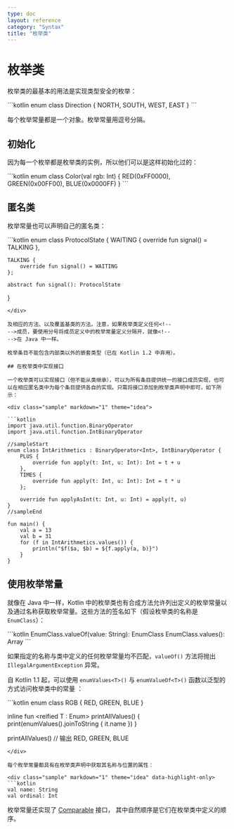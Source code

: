 ```yaml
---
type: doc
layout: reference
category: "Syntax"
title: "枚举类"
---
```


# 枚举类

枚举类的最基本的用法是实现类型安全的枚举：

<div class="sample" markdown="1" theme="idea" data-highlight-only>
```kotlin
enum class Direction {
    NORTH, SOUTH, WEST, EAST
}
```
</div>

每个枚举常量都是一个对象。枚举常量用逗号分隔。

## 初始化

因为每一个枚举都是枚举类的实例，所以他们可以是这样初始化过的：

<div class="sample" markdown="1" theme="idea" data-highlight-only>
```kotlin
enum class Color(val rgb: Int) {
        RED(0xFF0000),
        GREEN(0x00FF00),
        BLUE(0x0000FF)
}
```
</div>

## 匿名类

枚举常量也可以声明自己的匿名类：

<div class="sample" markdown="1" theme="idea" data-highlight-only>
```kotlin
enum class ProtocolState {
    WAITING {
        override fun signal() = TALKING
    },

    TALKING {
        override fun signal() = WAITING
    };

    abstract fun signal(): ProtocolState
}
```
</div>

及相应的方法、以及覆盖基类的方法。注意，如果枚举类定义任何<!--
-->成员，要使用分号将成员定义中的枚举常量定义分隔开，就像<!--
-->在 Java 中一样。

枚举条目不能包含内部类以外的嵌套类型（已在 Kotlin 1.2 中弃用）。

## 在枚举类中实现接口

一个枚举类可以实现接口（但不能从类继承），可以为所有条目提供统一的接口成员实现，也可以在相应匿名类中为每个条目提供各自的实现。只需将接口添加到枚举类声明中即可，如下所示：

<div class="sample" markdown="1" theme="idea">

```kotlin
import java.util.function.BinaryOperator
import java.util.function.IntBinaryOperator

//sampleStart
enum class IntArithmetics : BinaryOperator<Int>, IntBinaryOperator {
    PLUS {
        override fun apply(t: Int, u: Int): Int = t + u
    },
    TIMES {
        override fun apply(t: Int, u: Int): Int = t * u
    };
    
    override fun applyAsInt(t: Int, u: Int) = apply(t, u)
}
//sampleEnd

fun main() {
    val a = 13
    val b = 31
    for (f in IntArithmetics.values()) {
        println("$f($a, $b) = ${f.apply(a, b)}")
    }
}
```
</div>

## 使用枚举常量

就像在 Java 中一样，Kotlin 中的枚举类也有合成方法允许列出<!--
-->定义的枚举常量以及通过名称获取枚举常量。这些方法的<!--
-->签名如下（假设枚举类的名称是 `EnumClass`）：

<div class="sample" markdown="1" theme="idea" data-highlight-only>
```kotlin
EnumClass.valueOf(value: String): EnumClass
EnumClass.values(): Array<EnumClass>
```
</div>

如果指定的名称与类中定义的任何枚举常量均不匹配，`valueOf()` 方法将抛出 `IllegalArgumentException` 异常。

自 Kotlin 1.1 起，可以使用 `enumValues<T>()` 与 `enumValueOf<T>()` 函数以泛型的方式访问枚举类中的常量
：

<div class="sample" markdown="1" theme="idea" data-highlight-only>
```kotlin
enum class RGB { RED, GREEN, BLUE }

inline fun <reified T : Enum<T>> printAllValues() {
    print(enumValues<T>().joinToString { it.name })
}

printAllValues<RGB>() // 输出 RED, GREEN, BLUE
```
</div>

每个枚举常量都具有在枚举类声明中获取其名称与位置的属性：

<div class="sample" markdown="1" theme="idea" data-highlight-only>
```kotlin
val name: String
val ordinal: Int
```
</div>

枚举常量还实现了 [Comparable](https://kotlinlang.org/api/latest/jvm/stdlib/kotlin/-comparable/index.html) 接口，
其中自然顺序是它们在枚举类中定义的顺序。
